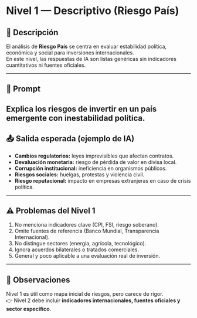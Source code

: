 # Nivel 1 — Descriptivo (Riesgo País)

## 📖 Descripción
El análisis de **Riesgo País** se centra en evaluar estabilidad política, económica y social para inversiones internacionales.  
En este nivel, las respuestas de IA son listas genéricas sin indicadores cuantitativos ni fuentes oficiales.

---

## 📝 Prompt
Explica los riesgos de invertir en un país emergente con inestabilidad política.
---

## 📤 Salida esperada (ejemplo de IA)
- **Cambios regulatorios:** leyes imprevisibles que afectan contratos.  
- **Devaluación monetaria:** riesgo de pérdida de valor en divisa local.  
- **Corrupción institucional:** ineficiencia en organismos públicos.  
- **Riesgos sociales:** huelgas, protestas y violencia civil.  
- **Riesgo reputacional:** impacto en empresas extranjeras en caso de crisis política.  

---

## ⚠️ Problemas del Nivel 1
1. No menciona indicadores clave (CPI, FSI, riesgo soberano).  
2. Omite fuentes de referencia (Banco Mundial, Transparencia Internacional).  
3. No distingue sectores (energía, agrícola, tecnológico).  
4. Ignora acuerdos bilaterales o tratados comerciales.  
5. General y poco aplicable a una evaluación real de inversión.  

---

## 🔎 Observaciones
Nivel 1 es útil como mapa inicial de riesgos, pero carece de rigor.  
👉 Nivel 2 debe incluir **indicadores internacionales, fuentes oficiales y sector específico**.
